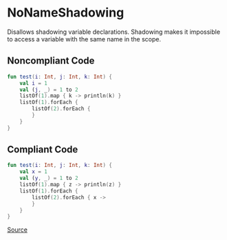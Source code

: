 # NoNameShadowing

Disallows shadowing variable declarations.
Shadowing makes it impossible to access a variable with the same name in the scope.

## Noncompliant Code

```kotlin
fun test(i: Int, j: Int, k: Int) {
    val i = 1
    val (j, _) = 1 to 2
    listOf(1).map { k -> println(k) }
    listOf(1).forEach {
        listOf(2).forEach {
        }
    }
}
```
## Compliant Code

```kotlin
fun test(i: Int, j: Int, k: Int) {
    val x = 1
    val (y, _) = 1 to 2
    listOf(1).map { z -> println(z) }
    listOf(1).forEach {
        listOf(2).forEach { x ->
        }
    }
}
```

[Source](https://detekt.github.io/detekt/naming.html#nonameshadowing)
